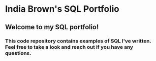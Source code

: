 # India Brown's SQL Portfolio
## Welcome to my SQL portfolio!
### This code repository contains examples of SQL I've written. Feel free to take a look and reach out if you have any questions.
